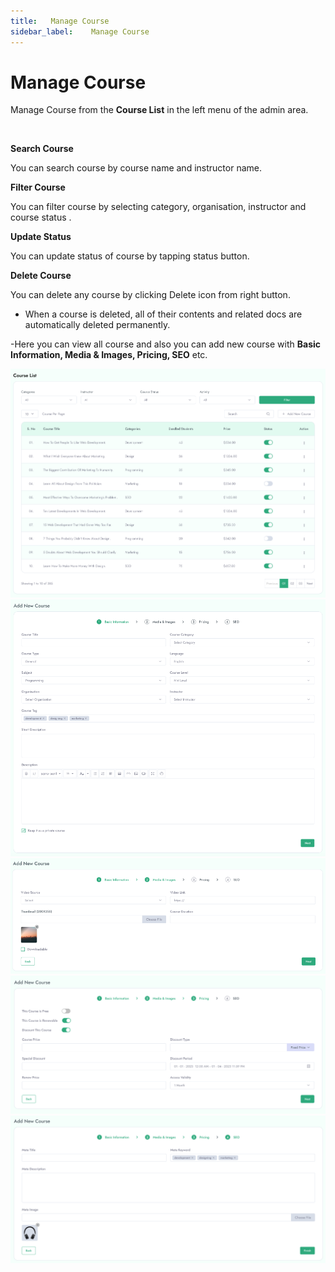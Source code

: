 ```yaml
---
title:   Manage Course
sidebar_label:    Manage Course
---
```


# Manage Course

 Manage Course from the **Course List** in the left menu of the admin area.

&nbsp;

**Search Course**

 You can search course by course name and instructor name.


**Filter Course**

 You can filter course by selecting category, organisation, instructor and course status .


**Update Status**

 You can update status of course by tapping status button.


**Delete Course**

You can delete any course by clicking Delete icon from right button. 
- When a course is deleted, all of their contents and related docs are automatically deleted permanently.


-Here you can view all course and also you can add new course with **Basic Information, Media & Images, Pricing, SEO** etc.

![FacultyLMS](../assets/faculty/course_list.png)
![FacultyLMS](../assets/faculty/add_course_basic_info.png)
![FacultyLMS](../assets/faculty/add_course_media_images.png)
![FacultyLMS](../assets/faculty/add_course_pricing.png)
![FacultyLMS](../assets/faculty/course_seo.png)


